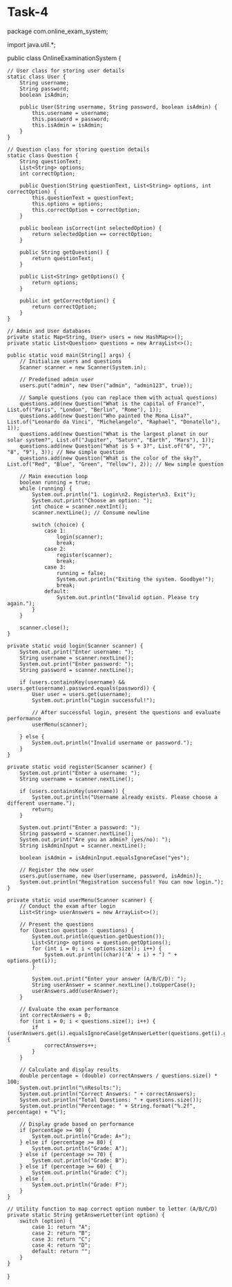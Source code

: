 # Task-4
package com.online_exam_system;

import java.util.*;

public class OnlineExaminationSystem {

    // User class for storing user details
    static class User {
        String username;
        String password;
        boolean isAdmin;

        public User(String username, String password, boolean isAdmin) {
            this.username = username;
            this.password = password;
            this.isAdmin = isAdmin;
        }
    }

    // Question class for storing question details
    static class Question {
        String questionText;
        List<String> options;
        int correctOption;

        public Question(String questionText, List<String> options, int correctOption) {
            this.questionText = questionText;
            this.options = options;
            this.correctOption = correctOption;
        }

        public boolean isCorrect(int selectedOption) {
            return selectedOption == correctOption;
        }

        public String getQuestion() {
            return questionText;
        }

        public List<String> getOptions() {
            return options;
        }

        public int getCorrectOption() {
            return correctOption;
        }
    }

    // Admin and User databases
    private static Map<String, User> users = new HashMap<>();
    private static List<Question> questions = new ArrayList<>();

    public static void main(String[] args) {
        // Initialize users and questions
        Scanner scanner = new Scanner(System.in);

        // Predefined admin user
        users.put("admin", new User("admin", "admin123", true));

        // Sample questions (you can replace them with actual questions)
        questions.add(new Question("What is the capital of France?", List.of("Paris", "London", "Berlin", "Rome"), 1));
        questions.add(new Question("Who painted the Mona Lisa?", List.of("Leonardo da Vinci", "Michelangelo", "Raphael", "Donatello"), 1));
        questions.add(new Question("What is the largest planet in our solar system?", List.of("Jupiter", "Saturn", "Earth", "Mars"), 1));
        questions.add(new Question("What is 5 + 3?", List.of("6", "7", "8", "9"), 3)); // New simple question
        questions.add(new Question("What is the color of the sky?", List.of("Red", "Blue", "Green", "Yellow"), 2)); // New simple question

        // Main execution loop
        boolean running = true;
        while (running) {
            System.out.println("1. Login\n2. Register\n3. Exit");
            System.out.print("Choose an option: ");
            int choice = scanner.nextInt();
            scanner.nextLine(); // Consume newline

            switch (choice) {
                case 1:
                    login(scanner);
                    break;
                case 2:
                    register(scanner);
                    break;
                case 3:
                    running = false;
                    System.out.println("Exiting the system. Goodbye!");
                    break;
                default:
                    System.out.println("Invalid option. Please try again.");
            }
        }

        scanner.close();
    }

    private static void login(Scanner scanner) {
        System.out.print("Enter username: ");
        String username = scanner.nextLine();
        System.out.print("Enter password: ");
        String password = scanner.nextLine();

        if (users.containsKey(username) && users.get(username).password.equals(password)) {
            User user = users.get(username);
            System.out.println("Login successful!");

            // After successful login, present the questions and evaluate performance
            userMenu(scanner);

        } else {
            System.out.println("Invalid username or password.");
        }
    }

    private static void register(Scanner scanner) {
        System.out.print("Enter a username: ");
        String username = scanner.nextLine();

        if (users.containsKey(username)) {
            System.out.println("Username already exists. Please choose a different username.");
            return;
        }

        System.out.print("Enter a password: ");
        String password = scanner.nextLine();
        System.out.print("Are you an admin? (yes/no): ");
        String isAdminInput = scanner.nextLine();

        boolean isAdmin = isAdminInput.equalsIgnoreCase("yes");

        // Register the new user
        users.put(username, new User(username, password, isAdmin));
        System.out.println("Registration successful! You can now login.");
    }

    private static void userMenu(Scanner scanner) {
        // Conduct the exam after login
        List<String> userAnswers = new ArrayList<>();

        // Present the questions
        for (Question question : questions) {
            System.out.println(question.getQuestion());
            List<String> options = question.getOptions();
            for (int i = 0; i < options.size(); i++) {
                System.out.println((char)('A' + i) + ") " + options.get(i));
            }

            System.out.print("Enter your answer (A/B/C/D): ");
            String userAnswer = scanner.nextLine().toUpperCase();
            userAnswers.add(userAnswer);
        }

        // Evaluate the exam performance
        int correctAnswers = 0;
        for (int i = 0; i < questions.size(); i++) {
            if (userAnswers.get(i).equalsIgnoreCase(getAnswerLetter(questions.get(i).getCorrectOption()))) {
                correctAnswers++;
            }
        }

        // Calculate and display results
        double percentage = (double) correctAnswers / questions.size() * 100;
        System.out.println("\nResults:");
        System.out.println("Correct Answers: " + correctAnswers);
        System.out.println("Total Questions: " + questions.size());
        System.out.println("Percentage: " + String.format("%.2f", percentage) + "%");

        // Display grade based on performance
        if (percentage >= 90) {
            System.out.println("Grade: A+");
        } else if (percentage >= 80) {
            System.out.println("Grade: A");
        } else if (percentage >= 70) {
            System.out.println("Grade: B");
        } else if (percentage >= 60) {
            System.out.println("Grade: C");
        } else {
            System.out.println("Grade: F");
        }
    }

    // Utility function to map correct option number to letter (A/B/C/D)
    private static String getAnswerLetter(int option) {
        switch (option) {
            case 1: return "A";
            case 2: return "B";
            case 3: return "C";
            case 4: return "D";
            default: return "";
        }
    }
}
